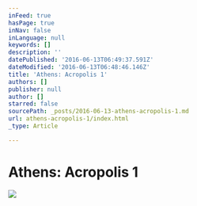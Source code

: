 ```yaml
---
inFeed: true
hasPage: true
inNav: false
inLanguage: null
keywords: []
description: ''
datePublished: '2016-06-13T06:49:37.591Z'
dateModified: '2016-06-13T06:48:46.146Z'
title: 'Athens: Acropolis 1'
authors: []
publisher: null
author: []
starred: false
sourcePath: _posts/2016-06-13-athens-acropolis-1.md
url: athens-acropolis-1/index.html
_type: Article

---
```

# Athens: Acropolis 1
![](https://the-grid-user-content.s3-us-west-2.amazonaws.com/a666a905-469f-4d5a-a52c-08898f79f3f9.jpg)